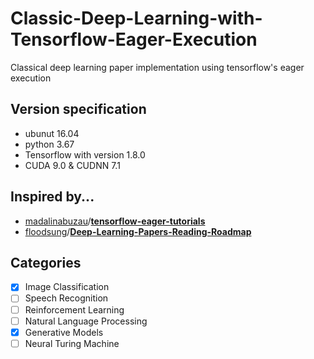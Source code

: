 # Classic-Deep-Learning-with-Tensorflow-Eager-Execution
Classical deep learning paper implementation using tensorflow's eager execution

## Version specification
- ubunut 16.04
- python 3.67
- Tensorflow with version 1.8.0
- CUDA 9.0 & CUDNN 7.1

## Inspired by...

 -  [madalinabuzau](https://github.com/madalinabuzau)/**[tensorflow-eager-tutorials](https://github.com/madalinabuzau/tensorflow-eager-tutorials)**
 -  [floodsung](https://github.com/floodsung)/**[Deep-Learning-Papers-Reading-Roadmap](https://github.com/floodsung/Deep-Learning-Papers-Reading-Roadmap)**

## Categories
 - [x] Image Classification
 - [ ] Speech Recognition
 - [ ] Reinforcement Learning
 - [ ] Natural Language Processing
 - [x] Generative Models
 - [ ] Neural Turing Machine
